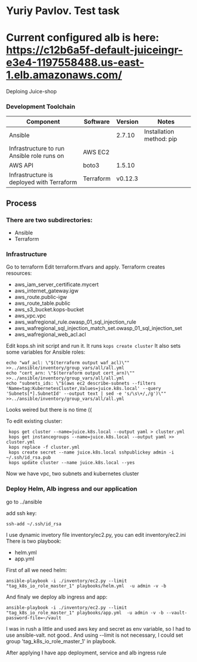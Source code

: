 # Yuriy Pavlov. Test task

# Current configured alb is here: https://c12b6a5f-default-juiceingr-e3e4-1197558488.us-east-1.elb.amazonaws.com/

Deploing Juice-shop

### Development Toolchain
Component | Software | Version | Notes
--------- | -------- | ------- |------
Ansible	 |	| 2.7.10	| Installation method: pip
Infrastructure to run Ansible role runs on | AWS EC2 | |
AWS API | boto3 | 1.5.10 |
Infrastructure is deployed with Terraform | Terraform | v0.12.3 |

## Process
### There are two subdirectories: 
- Ansible 
- Terraform

### Infrastructure
Go to terraform
Edit terraform.tfvars and apply.
Terraform creates resources:
- aws_iam_server_certificate.mycert
- aws_internet_gateway.igw
- aws_route.public-igw
- aws_route_table.public
- aws_s3_bucket.kops-bucket
- aws_vpc.vpc
- aws_wafregional_rule.owasp_01_sql_injection_rule
- aws_wafregional_sql_injection_match_set.owasp_01_sql_injection_set
- aws_wafregional_web_acl.acl

Edit kops.sh init script and run it.
It runs ```kops create cluster```
It also sets some variables for Ansible roles:
```
echo "waf_acl: \"$(terraform output waf_acl)\"" >>../ansible/inventory/group_vars/all/all.yml
echo "cert_arn: \"$(terraform output cert_arn)\"" >>../ansible/inventory/group_vars/all/all.yml
echo "subnets_ids: \"$(aws ec2 describe-subnets --filters 'Name=tag:KubernetesCluster,Values=juice.k8s.local' --query 'Subnets[*].SubnetId' --output text | sed -e 's/\s\+/,/g')\"" >>../ansible/inventory/group_vars/all/all.yml
```
Looks weired but there is no time ((


To edit existing cluster:
```
 kops get cluster --name=juice.k8s.local --output yaml > cluster.yml
 kops get instancegroups --name=juice.k8s.local --output yaml >> cluster.yml
 kops replace -f cluster.yml
 kops create secret --name juice.k8s.local sshpublickey admin -i ~/.ssh/id_rsa.pub
 kops update cluster --name juice.k8s.local --yes
```

Now we have vpc, two subnets and kubernetes cluster

### Deploy Helm, Alb ingress and our application

go to ../ansible

add ssh key:
```
ssh-add ~/.ssh/id_rsa
```

I use dynamic invetory file inventory/ec2.py, you can edit inventory/ec2.ini
There is two playbook:
- helm.yml
- app.yml

First of all we need helm:
```
ansible-playbook -i ./inventory/ec2.py --limit "tag_k8s_io_role_master_1" playbooks/helm.yml  -u admin -v -b
```

And finaly we deploy alb ingress and app:
```
ansible-playbook -i ./inventory/ec2.py --limit "tag_k8s_io_role_master_1" playbooks/app.yml  -u admin -v -b --vault-password-file=~/vault
```

I was in rush a little and used aws key and secret as env variable, so I had to use ansible-valt. not good..
And using --limit is not necessary, I could set group 'tag_k8s_io_role_master_1' in playbook.

After applying I have app deployment, service and alb ingress rule


